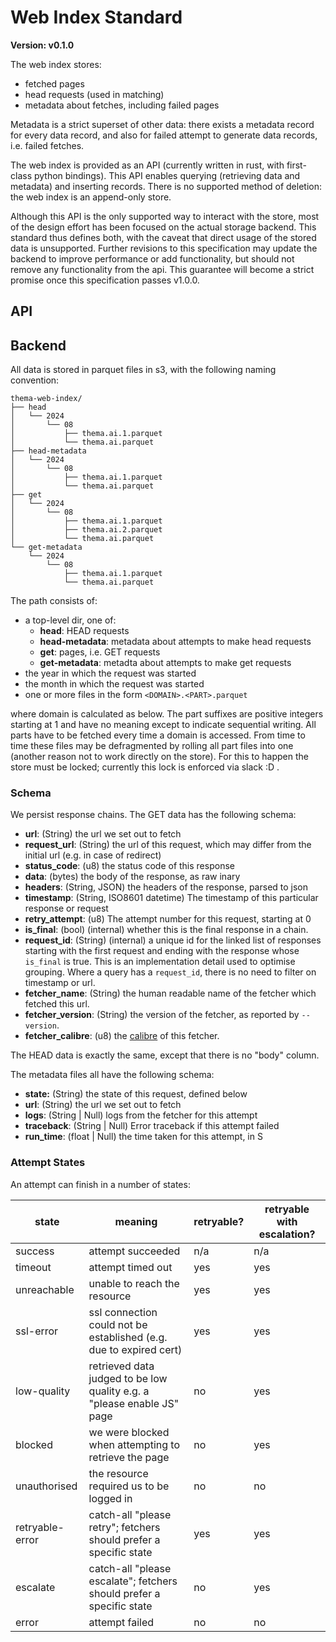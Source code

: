 # Web Index Standard
**Version: v0.1.0**

The web index stores:

- fetched pages
- head requests (used in matching)
- metadata about fetches, including failed pages

Metadata is a strict superset of other data: there exists a metadata record for
every data record, and also for failed attempt to generate data records,
i.e. failed fetches.

The web index is provided as an API (currently written in rust, with first-class
python bindings). This API enables querying (retrieving data and metadata) and
inserting records. There is no supported method of deletion: the web index is an
append-only store.

Although this API is the only supported way to interact with the store, most of
the design effort has been focused on the actual storage backend. This standard
thus defines both, with the caveat that direct usage of the stored data is
unsupported. Further revisions to this specification may update the backend to
improve performance or add functionality, but should not remove any
functionality from the api. This guarantee will become a strict promise once
this specification passes v1.0.0.

## API

## Backend

All data is stored in parquet files in s3, with the following naming convention:

```
thema-web-index/
├── head
│   └── 2024
│       └── 08
│           ├── thema.ai.1.parquet
│           └── thema.ai.parquet
├── head-metadata
│   └── 2024
│       └── 08
│           ├── thema.ai.1.parquet
│           └── thema.ai.parquet
├── get
│   └── 2024
│       └── 08
│           ├── thema.ai.1.parquet
│           ├── thema.ai.2.parquet
│           └── thema.ai.parquet
└── get-metadata
    └── 2024
        └── 08
            ├── thema.ai.1.parquet
            └── thema.ai.parquet
```

The path consists of:
- a top-level dir, one of:
  + **head**: HEAD requests
  + **head-metadata**: metadata about attempts to make head requests
  + **get**: pages, i.e. GET requests
  + **get-metadata**: metadta about attempts to make get requests
- the year in which the request was started
- the month in which the request was started
- one or more files in the form `<DOMAIN>.<PART>.parquet`

where domain is calculated as below. The part suffixes are positive integers
starting at 1 and have no meaning except to indicate sequential writing. All
parts have to be fetched every time a domain is accessed. From time to time
these files may be defragmented by rolling all part files into one (another
reason not to work directly on the store). For this to happen the store must be
locked; currently this lock is enforced via slack :D .

### Schema

We persist response chains. The GET data has the following schema:

- **url**: (String) the url we set out to fetch
- **request_url**: (String) the url of this request, which may differ from the initial
    url (e.g. in case of redirect)
- **status_code**: (u8) the status code of this response
- **data**: (bytes) the body of the response, as raw inary
- **headers**: (String, JSON) the headers of the response, parsed to json
- **timestamp**: (String, ISO8601 datetime) The timestamp of this particular
  response or request
- **retry_attempt**: (u8) The attempt number for this request, starting at 0
- **is_final**: (bool) (internal) whether this is the final response in a chain.
- **request_id**: (String) (internal) a unique id for the linked list of
    responses starting with the first request and ending with the
    response whose `is_final` is true. This is an implementation
    detail used to optimise grouping. Where a query has a
    `request_id`, there is no need to filter on timestamp or url.
- **fetcher_name**: (String) the human readable name of the fetcher which
     fetched this url.
- **fetcher_version**: (String) the version of the fetcher, as reported by
  `--version`.
- **fetcher_calibre**: (u8) the [calibre](#fetcher-calibre) of this fetcher.

The HEAD data is exactly the same, except that there is no "body" column.

The metadata files all have the following schema:

- **state:** (String) the state of this request, defined below
- **url**: (String) the url we set out to fetch
- **logs**: (String | Null) logs from the fetcher for this attempt
- **traceback**: (String | Null) Error traceback if this attempt failed
- **run_time**: (float | Null) the time taken for this attempt, in S

### Attempt States
An attempt can finish in a number of states:

| state           | meaning                                                                | retryable? | retryable with escalation? |
|-----------------|------------------------------------------------------------------------|------------|----------------------------|
| success         | attempt succeeded                                                      | n/a        | n/a                        |
| timeout         | attempt timed out                                                      | yes        | yes                        |
| unreachable     | unable to reach the resource                                           | yes        | yes                        |
| ssl-error       | ssl connection could not be established (e.g. due to expired cert)     | yes        | yes                        |
| low-quality     | retrieved data judged to be low quality e.g. a "please enable JS" page | no         | yes                        |
| blocked         | we were blocked when attempting to retrieve the page                   | no         | yes                        |
| unauthorised    | the resource required us to be logged in                               | no         | no                         |
| retryable-error | catch-all "please retry"; fetchers should prefer a specific state      | yes        | yes                        |
| escalate        | catch-all "please escalate"; fetchers should prefer a specific state   | no         | yes                        |
| error           | attempt failed                                                         | no         | no                         |
